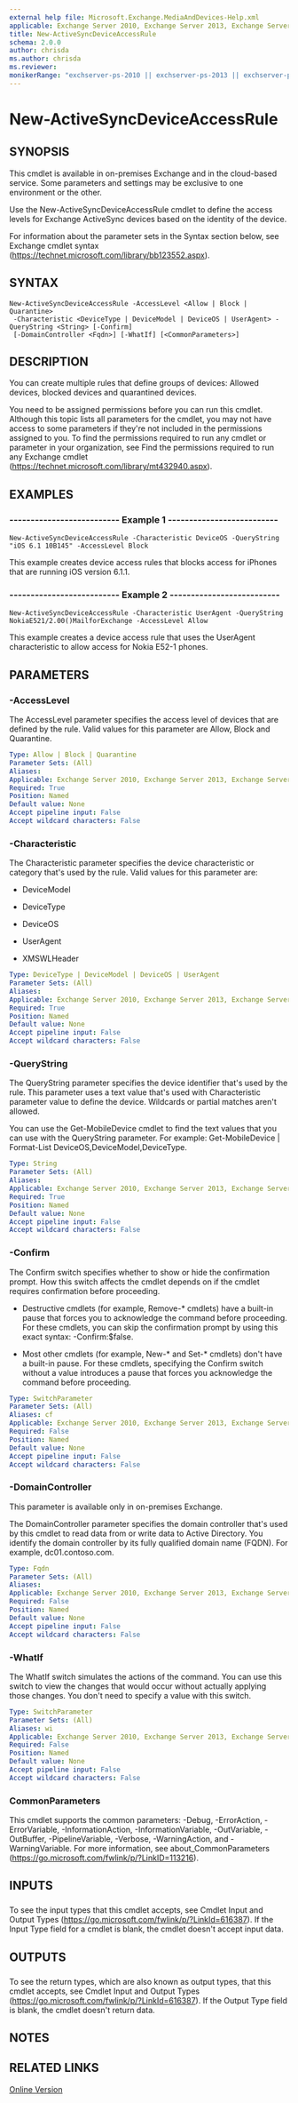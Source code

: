 ```yaml
---
external help file: Microsoft.Exchange.MediaAndDevices-Help.xml
applicable: Exchange Server 2010, Exchange Server 2013, Exchange Server 2016, Exchange Server 2019, Exchange Online
title: New-ActiveSyncDeviceAccessRule
schema: 2.0.0
author: chrisda
ms.author: chrisda
ms.reviewer:
monikerRange: "exchserver-ps-2010 || exchserver-ps-2013 || exchserver-ps-2016 || exchserver-ps-2019 || exchonline-ps"
---
```


# New-ActiveSyncDeviceAccessRule

## SYNOPSIS
This cmdlet is available in on-premises Exchange and in the cloud-based service. Some parameters and settings may be exclusive to one environment or the other.

Use the New-ActiveSyncDeviceAccessRule cmdlet to define the access levels for Exchange ActiveSync devices based on the identity of the device.

For information about the parameter sets in the Syntax section below, see Exchange cmdlet syntax (https://technet.microsoft.com/library/bb123552.aspx).

## SYNTAX

```
New-ActiveSyncDeviceAccessRule -AccessLevel <Allow | Block | Quarantine>
 -Characteristic <DeviceType | DeviceModel | DeviceOS | UserAgent> -QueryString <String> [-Confirm]
 [-DomainController <Fqdn>] [-WhatIf] [<CommonParameters>]
```

## DESCRIPTION
You can create multiple rules that define groups of devices: Allowed devices, blocked devices and quarantined devices.

You need to be assigned permissions before you can run this cmdlet. Although this topic lists all parameters for the cmdlet, you may not have access to some parameters if they're not included in the permissions assigned to you. To find the permissions required to run any cmdlet or parameter in your organization, see Find the permissions required to run any Exchange cmdlet (https://technet.microsoft.com/library/mt432940.aspx).

## EXAMPLES

### -------------------------- Example 1 --------------------------
```
New-ActiveSyncDeviceAccessRule -Characteristic DeviceOS -QueryString "iOS 6.1 10B145" -AccessLevel Block
```

This example creates device access rules that blocks access for iPhones that are running iOS version 6.1.1.

### -------------------------- Example 2 --------------------------
```
New-ActiveSyncDeviceAccessRule -Characteristic UserAgent -QueryString NokiaE521/2.00()MailforExchange -AccessLevel Allow
```

This example creates a device access rule that uses the UserAgent characteristic to allow access for Nokia E52-1 phones.

## PARAMETERS

### -AccessLevel
The AccessLevel parameter specifies the access level of devices that are defined by the rule. Valid values for this parameter are Allow, Block and Quarantine.

```yaml
Type: Allow | Block | Quarantine
Parameter Sets: (All)
Aliases:
Applicable: Exchange Server 2010, Exchange Server 2013, Exchange Server 2016, Exchange Server 2019, Exchange Online
Required: True
Position: Named
Default value: None
Accept pipeline input: False
Accept wildcard characters: False
```

### -Characteristic
The Characteristic parameter specifies the device characteristic or category that's used by the rule. Valid values for this parameter are:

- DeviceModel

- DeviceType

- DeviceOS

- UserAgent

- XMSWLHeader

```yaml
Type: DeviceType | DeviceModel | DeviceOS | UserAgent
Parameter Sets: (All)
Aliases:
Applicable: Exchange Server 2010, Exchange Server 2013, Exchange Server 2016, Exchange Server 2019, Exchange Online
Required: True
Position: Named
Default value: None
Accept pipeline input: False
Accept wildcard characters: False
```

### -QueryString
The QueryString parameter specifies the device identifier that's used by the rule. This parameter uses a text value that's used with Characteristic parameter value to define the device. Wildcards or partial matches aren't allowed.

You can use the Get-MobileDevice cmdlet to find the text values that you can use with the QueryString parameter. For example: Get-MobileDevice | Format-List DeviceOS,DeviceModel,DeviceType.

```yaml
Type: String
Parameter Sets: (All)
Aliases:
Applicable: Exchange Server 2010, Exchange Server 2013, Exchange Server 2016, Exchange Server 2019, Exchange Online
Required: True
Position: Named
Default value: None
Accept pipeline input: False
Accept wildcard characters: False
```

### -Confirm
The Confirm switch specifies whether to show or hide the confirmation prompt. How this switch affects the cmdlet depends on if the cmdlet requires confirmation before proceeding.

- Destructive cmdlets (for example, Remove-\* cmdlets) have a built-in pause that forces you to acknowledge the command before proceeding. For these cmdlets, you can skip the confirmation prompt by using this exact syntax: -Confirm:$false.

- Most other cmdlets (for example, New-\* and Set-\* cmdlets) don't have a built-in pause. For these cmdlets, specifying the Confirm switch without a value introduces a pause that forces you acknowledge the command before proceeding.

```yaml
Type: SwitchParameter
Parameter Sets: (All)
Aliases: cf
Applicable: Exchange Server 2010, Exchange Server 2013, Exchange Server 2016, Exchange Server 2019, Exchange Online
Required: False
Position: Named
Default value: None
Accept pipeline input: False
Accept wildcard characters: False
```

### -DomainController
This parameter is available only in on-premises Exchange.

The DomainController parameter specifies the domain controller that's used by this cmdlet to read data from or write data to Active Directory. You identify the domain controller by its fully qualified domain name (FQDN). For example, dc01.contoso.com.

```yaml
Type: Fqdn
Parameter Sets: (All)
Aliases:
Applicable: Exchange Server 2010, Exchange Server 2013, Exchange Server 2016, Exchange Server 2019
Required: False
Position: Named
Default value: None
Accept pipeline input: False
Accept wildcard characters: False
```

### -WhatIf
The WhatIf switch simulates the actions of the command. You can use this switch to view the changes that would occur without actually applying those changes. You don't need to specify a value with this switch.

```yaml
Type: SwitchParameter
Parameter Sets: (All)
Aliases: wi
Applicable: Exchange Server 2010, Exchange Server 2013, Exchange Server 2016, Exchange Server 2019, Exchange Online
Required: False
Position: Named
Default value: None
Accept pipeline input: False
Accept wildcard characters: False
```

### CommonParameters
This cmdlet supports the common parameters: -Debug, -ErrorAction, -ErrorVariable, -InformationAction, -InformationVariable, -OutVariable, -OutBuffer, -PipelineVariable, -Verbose, -WarningAction, and -WarningVariable. For more information, see about_CommonParameters (https://go.microsoft.com/fwlink/p/?LinkID=113216).

## INPUTS

###  
To see the input types that this cmdlet accepts, see Cmdlet Input and Output Types (https://go.microsoft.com/fwlink/p/?LinkId=616387). If the Input Type field for a cmdlet is blank, the cmdlet doesn't accept input data.

## OUTPUTS

###  
To see the return types, which are also known as output types, that this cmdlet accepts, see Cmdlet Input and Output Types (https://go.microsoft.com/fwlink/p/?LinkId=616387). If the Output Type field is blank, the cmdlet doesn't return data.

## NOTES

## RELATED LINKS

[Online Version](https://technet.microsoft.com/library/a33c69d8-4d19-4e9d-b5cf-27727b7c4a8f.aspx)
